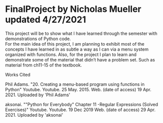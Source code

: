 # FinalProject by Nicholas Mueller updated 4/27/2021
This project will be to show what I have learned through the semester with demonstrations of Python code.  
For the main idea of this project, I am planning to exhibit most of the concepts I have learned in as subtle a way as I can via a menu system organized with functions.
Also, for the project I plan to learn and demonstrate some of the material that didn’t have a problem set. Such as material from ch11-15 of the textbook.

Works Cited

Phil Adams. "20. Creating a menu-based program using functions in Python" Youtube. Youtube. 25 May. 2015. Web.
(date of access) 19 Apr. 2021. Uploaded by 'Phil Adams'

aksonai. ""Python for Everybody" Chapter 11 -Regular Expressions (Solved Exercises)" Youtube. Youtube. 19 Dec 2019 Web.
(date of access) 29 Apr. 2021. Uploaded by 'aksonai'   
